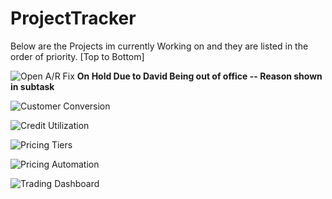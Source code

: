 # ProjectTracker
Below are the Projects im currently Working on and they are listed in the order of priority. [Top to Bottom]


![Open A/R Fix](https://github.com/users/Nick-McCubbin00/projects/3)  **On Hold Due to David Being out of office -- Reason shown in subtask**

![Customer Conversion](https://github.com/users/Nick-McCubbin00/projects/1)

![Credit Utilization](https://github.com/users/Nick-McCubbin00/projects/4)

![Pricing Tiers](https://github.com/users/Nick-McCubbin00/projects/2)

![Pricing Automation](https://github.com/users/Nick-McCubbin00/projects/5)

![Trading Dashboard](https://github.com/users/Nick-McCubbin00/projects/6)


